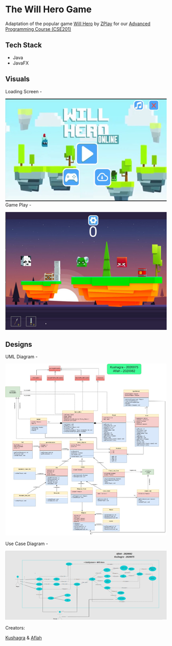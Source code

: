 # The Will Hero Game

Adaptation of the popular game [Will Hero](https://apps.apple.com/us/app/will-hero/id1317231325) by [ZPlay](https://apps.apple.com/us/developer/zplay-beijing-info-tech-co-ltd/id531022725) for our [Advanced Programming Course (CSE201)](http://techtree.iiitd.edu.in/viewDescription/filename?=CSE201)

## Tech Stack

- Java
- JavaFX

## Visuals

Loading Screen -

![HomeScreen](mainScreen.jpg)
Game Play - 

![GamePlay](gamePlay.jpg)

## Designs

UML Diagram -

![UML](UML_Diagram.png)

Use Case Diagram - 

![UseCase](UseCase.png)

Creators:

[Kushagra](https://github.com/Kushagra20075) & [Aflah](https://github.com/aflah02)
